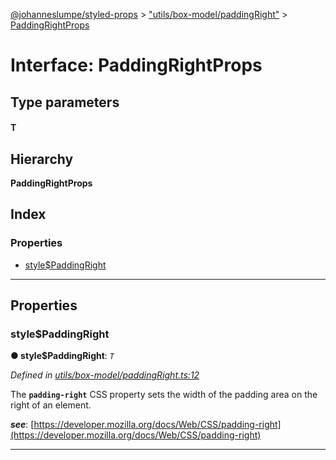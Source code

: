 [@johanneslumpe/styled-props](../README.md) > ["utils/box-model/paddingRight"](../modules/_utils_box_model_paddingright_.md) > [PaddingRightProps](../interfaces/_utils_box_model_paddingright_.paddingrightprops.md)

# Interface: PaddingRightProps

## Type parameters
#### T 
## Hierarchy

**PaddingRightProps**

## Index

### Properties

* [style$PaddingRight](_utils_box_model_paddingright_.paddingrightprops.md#style_paddingright)

---

## Properties

<a id="style_paddingright"></a>

###  style$PaddingRight

**● style$PaddingRight**: *`T`*

*Defined in [utils/box-model/paddingRight.ts:12](https://github.com/johanneslumpe/styled-props/blob/8e709f1/src/utils/box-model/paddingRight.ts#L12)*

The **`padding-right`** CSS property sets the width of the padding area on the right of an element.

*__see__*: [https://developer.mozilla.org/docs/Web/CSS/padding-right](https://developer.mozilla.org/docs/Web/CSS/padding-right)

___

